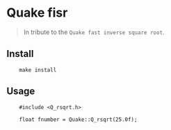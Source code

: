 # Quake fisr
> In tribute to the `Quake fast inverse square root`.

## Install

        make install

## Usage

        #include <Q_rsqrt.h>

        float fnumber = Quake::Q_rsqrt(25.0f);
